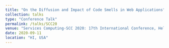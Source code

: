 ```yaml
---
title: "On the Diffusion and Impact of Code Smells in Web Applications"
collection: talks
type: "Conference Talk"
permalink: /talks/SCC20
venue: "Services Computing-SCC 2020: 17th International Conference, Held as Part of the Services Conference Federation, SCF 2020"
date: 2020-09-11
location: "HI, USA"
---
```

